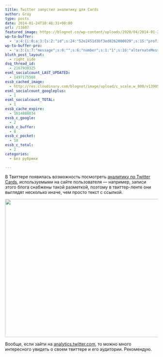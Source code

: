 ```yaml
---
title: Twitter запустил аналитику для Cards
author: Gray
type: posts
date: 2014-01-24T10:48:31+00:00
url: /11607
featured_image: https://blognot.co/wp-content/uploads/2020/04/2014-01-24_1240_eljtcf.png
wp-to-buffer:
  - 'a:4:{i:0;a:3:{s:2:"id";s:24:"52e2451d3bf3ed8262000029";s:15:"profile_service";s:8:"facebook";s:10:"created_at";i:1390560541;}i:1;a:3:{s:2:"id";s:24:"52e2451e3bf3ed826200002a";s:15:"profile_service";s:7:"twitter";s:10:"created_at";i:1390560542;}i:2;a:3:{s:2:"id";s:24:"52e2451e3bf3ed826200002b";s:15:"profile_service";s:8:"linkedin";s:10:"created_at";i:1390560542;}i:3;a:3:{s:2:"id";s:24:"52e2451f3bf3ed826200002c";s:15:"profile_service";s:8:"facebook";s:10:"created_at";i:1390560543;}}'
wp-to-buffer-pro:
  - 'a:3:{s:7:"message";s:0:"";s:6:"number";s:1:"1";s:16:"alternateMessage";s:0:"";}'
bluth_post_layout:
  - right_side
dsq_thread_id:
  - 2167930325
esml_socialcount_LAST_UPDATED:
  - 1497175568
essb_cached_image:
  - http://res.cloudinary.com/blognot/image/upload/c_scale,w_800/v1390560148/2014-01-24_1240_eljtcf.png
esml_socialcount_googleplus:
  - 1
esml_socialcount_TOTAL:
  - 1
essb_cache_expire:
  - 1614888834
essb_c_google:
  - 2
essb_c_buffer:
  - 8
essb_c_pocket:
  - 18
essb_c_total:
  - 2
categories:
  - Без рубрики

---
```








В Твиттере появилась возможность посмотреть <a href="https://dev.twitter.com/docs/cards/analytics" target="_blank">аналитику по Twitter Cards</a>, используемыми на сайте пользователя — например, записи этого блога снабжены такой разметкой, поэтому в твиттер-ленте они выглядят несколько иначе, чем просто текст с ссылкой.

<p style="text-align: center;">
  <a href="https://i1.wp.com/res.cloudinary.com/blognot/image/upload/v1390560148/2014-01-24_1240_eljtcf.png?ssl=1"><img data-attachment-id="11608" data-permalink="https://blognot.co/11607/2014-01-24_1240_eljtcf" data-orig-file="https://i0.wp.com/blognot.co/wp-content/uploads/2020/04/2014-01-24_1240_eljtcf.png?fit=800%2C492&ssl=1" data-orig-size="800,492" data-comments-opened="0" data-image-meta="{&quot;aperture&quot;:&quot;0&quot;,&quot;credit&quot;:&quot;&quot;,&quot;camera&quot;:&quot;&quot;,&quot;caption&quot;:&quot;&quot;,&quot;created_timestamp&quot;:&quot;0&quot;,&quot;copyright&quot;:&quot;&quot;,&quot;focal_length&quot;:&quot;0&quot;,&quot;iso&quot;:&quot;0&quot;,&quot;shutter_speed&quot;:&quot;0&quot;,&quot;title&quot;:&quot;&quot;,&quot;orientation&quot;:&quot;0&quot;}" data-image-title="2014-01-24_1240_eljtcf" data-image-description="" data-medium-file="https://i0.wp.com/blognot.co/wp-content/uploads/2020/04/2014-01-24_1240_eljtcf.png?fit=300%2C185&ssl=1" data-large-file="https://i0.wp.com/blognot.co/wp-content/uploads/2020/04/2014-01-24_1240_eljtcf.png?fit=740%2C455&ssl=1" class="wp-image-11608 aligncenter" alt="" src="https://i0.wp.com/res.cloudinary.com/blognot/image/upload/c_scale,w_800/v1390560148/2014-01-24_1240_eljtcf.png?resize=740%2C455&#038;ssl=1" width="740" height="455" data-recalc-dims="1" /></a>
</p>

<p style="text-align: left;">
  Вообще, если зайти на <a href="https://analytics.twitter.com" target="_blank">analytics.twitter.com</a>, то можно много интересного увидеть о своем твиттере и его аудитории. Рекомендую.
</p>